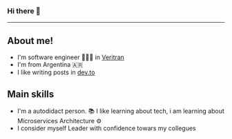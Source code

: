 ### Hi there 👋
<hr />

## About me!
* I'm software engineer 👨🏻‍🔬 in [Veritran](https://www.veritran.com/)
* I'm from Argentina 🇦🇷
* I like writing posts in [dev.to](https://dev.to/rlgino)

## Main skills
* I'm a autodidact person. 📚 I like learning about tech, i am learning about Microservices Architecture ⚙️
* I consider myself Leader with confidence towars my collegues 
<!--
**rlgino/rlgino** is a ✨ _special_ ✨ repository because its `README.md` (this file) appears on your GitHub profile.

Here are some ideas to get you started:

- 🔭 I’m currently working on ...
- 🌱 I’m currently learning ...
- 👯 I’m looking to collaborate on ...
- 🤔 I’m looking for help with ...
- 💬 Ask me about ...
- 📫 How to reach me: ...
- 😄 Pronouns: ...
- ⚡ Fun fact: ...
-->
